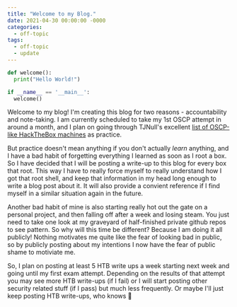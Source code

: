 ```yaml
---
title: "Welcome to my Blog."
date: 2021-04-30 00:00:00 -0000
categories:
  - off-topic
tags:
  - off-topic
  - update
---
```


```python
def welcome():
  print("Hello World!")

if __name__ == '__main__':
  welcome()
```

Welcome to my blog! I'm creating this blog for two reasons - accountability and note-taking. I am currently scheduled to take my 1st OSCP attempt in around a month, and I plan on going through TJNull's excellent [list of OSCP-like HackTheBox machines][htb-list] as practice.

But practice doesn't mean anything if you don't actually *learn* anything, and I have a bad habit of forgetting everything I learned as soon as I root a box. So I have decided that I will be posting a write-up to this blog for every box that root. This way I have to really force myself to really understand how I got that root shell, and keep that information in my head long enough to write a blog post about it. It will also provide a convient reference if I find myself in a similar situation again in the future. 

Another bad habit of mine is also starting really hot out the gate on a personal project, and then falling off after a week and losing steam. You just need to take one look at my graveyard of half-finished private github repos to see pattern. So why will this time be different? Because I am doing it all publicly! Nothing motivates me quite like the fear of looking bad in public, so by publicly posting about my intentions I now have the fear of public shame to motiviate me.

So, I plan on posting at least 5 HTB write ups a week starting next week and going until my first exam attempt. Depending on the results of that attempt you may see more HTB write-ups (if I fail) or I will start posting other security related stuff (if I pass) but much less frequently. Or maybe I'll just keep posting HTB write-ups, who knows :shrug:

[htb-list]: https://docs.google.com/spreadsheets/d/1dwSMIAPIam0PuRBkCiDI88pU3yzrqqHkDtBngUHNCw8/edit#gid=1839402159
